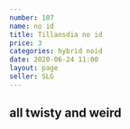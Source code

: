 ```yaml
---
number: 107
name: no id
title: Tillansdia no id
price: 3
categories: hybrid noid
date: 2020-06-24 11:00
layout: page
seller: SLG
---
```

## all twisty and weird
